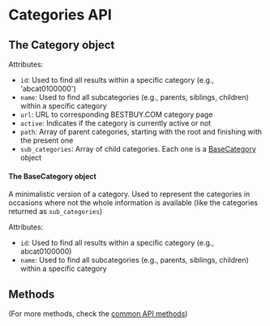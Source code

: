 # Categories API

## The Category object

Attributes:

- `id`: Used to find all results within a specific category (e.g., 'abcat0100000')
- `name`: Used to find all subcategories (e.g., parents, siblings, children) within a specific category
- `url`: URL to corresponding BESTBUY.COM category page
- `active`: Indicates if the category is currently active or not
- `path`: Array of parent categories, starting with the root and finishing with the present one
- `sub_categories`: Array of child categories. Each one is a [BaseCategory](categories_api.md#the-basecategory-object) object

#### The BaseCategory object

A minimalistic version of a category. Used to represent the categories in occasions where not the whole information is available (like the categories returned as `sub_categories`)

Attributes:

- `id`: Used to find all results within a specific category (e.g., abcat0100000)
- `name`: Used to find all subcategories (e.g., parents, siblings, children) within a specific category

## Methods

(For more methods, check the [common API methods](general_overview.md#common-methods))
